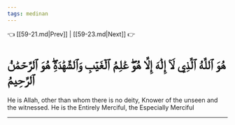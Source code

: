 ```yaml
---
tags: medinan
---
```


👈 [[59-21.md|Prev]] | [[59-23.md|Next]] 👉

# هُوَ ٱللَّهُ ٱلَّذِي لَآ إِلَٰهَ إِلَّا هُوَۖ عَٰلِمُ ٱلۡغَيۡبِ وَٱلشَّهَٰدَةِۖ هُوَ ٱلرَّحۡمَٰنُ ٱلرَّحِيمُ

He is Allah, other than whom there is no deity, Knower of the unseen and the witnessed. He is the Entirely Merciful, the Especially Merciful

---

